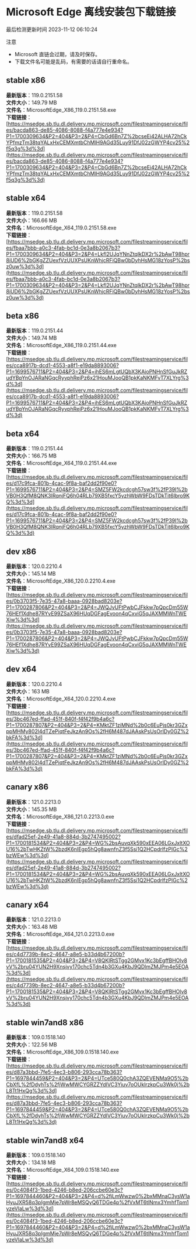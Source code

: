 # Microsoft Edge 离线安装包下载链接
最后检测更新时间
2023-11-12 06:10:24

注意
* Microsoft 直链会过期，请及时保存。
* 下载文件名可能是乱码，有需要的话请自行重命名。

## stable x86
**最新版本**：119.0.2151.58  
**文件大小**：149.79 MB  
**文件名**：MicrosoftEdge_X86_119.0.2151.58.exe  
**下载链接**：[https://msedge.sb.tlu.dl.delivery.mp.microsoft.com/filestreamingservice/files/bacda863-de85-4086-8088-f4a777e4e934?P1=1700309634&P2=404&P3=2&P4=CbGd6Bn7Z%2bcseEi42ALHA72hCkYPfmzTm38tqYALxHxCEMXmtbChMlH9AGd35Luy91DfJ02zGWYP4cv25%2f5q3g%3d%3d](https://msedge.sb.tlu.dl.delivery.mp.microsoft.com/filestreamingservice/files/bacda863-de85-4086-8088-f4a777e4e934?P1=1700309634&P2=404&P3=2&P4=CbGd6Bn7Z%2bcseEi42ALHA72hCkYPfmzTm38tqYALxHxCEMXmtbChMlH9AGd35Luy91DfJ02zGWYP4cv25%2f5q3g%3d%3d)  

## stable x64
**最新版本**：119.0.2151.58  
**文件大小**：166.66 MB  
**文件名**：MicrosoftEdge_X64_119.0.2151.58.exe  
**下载链接**：[https://msedge.sb.tlu.dl.delivery.mp.microsoft.com/filestreamingservice/files/fbaa7bbb-a0c3-4fab-bc1d-0e3a8b2067b3?P1=1700309634&P2=404&P3=2&P4=Lkfl2UJqYNnZtqlkDX2r%2bAwT98hpr8iUD6%2bGKgZZUexfVzUUXPsUKnWhjcRFiQBw0bDyhHsMG18zYosP%2bsz0uw%3d%3d](https://msedge.sb.tlu.dl.delivery.mp.microsoft.com/filestreamingservice/files/fbaa7bbb-a0c3-4fab-bc1d-0e3a8b2067b3?P1=1700309634&P2=404&P3=2&P4=Lkfl2UJqYNnZtqlkDX2r%2bAwT98hpr8iUD6%2bGKgZZUexfVzUUXPsUKnWhjcRFiQBw0bDyhHsMG18zYosP%2bsz0uw%3d%3d)  

## beta x86
**最新版本**：119.0.2151.44  
**文件大小**：149.74 MB  
**文件名**：MicrosoftEdge_X86_119.0.2151.44.exe  
**下载链接**：[https://msedge.sb.tlu.dl.delivery.mp.microsoft.com/filestreamingservice/files/cca8917b-dcd1-4553-a8f1-e19da8893006?P1=1699576711&P2=404&P3=2&P4=ihES6mLgtUQbX3KAjoPNHnSfGuJkRZudYBpYnOJARaNGqcRyvphRejPz6x21HouMJooQB1pkKaNKMFvT7XLYrg%3d%3d](https://msedge.sb.tlu.dl.delivery.mp.microsoft.com/filestreamingservice/files/cca8917b-dcd1-4553-a8f1-e19da8893006?P1=1699576711&P2=404&P3=2&P4=ihES6mLgtUQbX3KAjoPNHnSfGuJkRZudYBpYnOJARaNGqcRyvphRejPz6x21HouMJooQB1pkKaNKMFvT7XLYrg%3d%3d)  

## beta x64
**最新版本**：119.0.2151.44  
**文件大小**：166.75 MB  
**文件名**：MicrosoftEdge_X64_119.0.2151.44.exe  
**下载链接**：[https://msedge.sb.tlu.dl.delivery.mp.microsoft.com/filestreamingservice/files/d17c9fca-801b-4cac-9f8a-baf2dd2f90e0?P1=1699576711&P2=404&P3=2&P4=SMZ5FW2kcdcgh57sw3f%2fP39I%2bVB0H3QfM8QNK3IRqnjFQ6h04RLb79XB5fxcY5yzhWbW9FDsTDkTit6Ibro9KQ%3d%3d](https://msedge.sb.tlu.dl.delivery.mp.microsoft.com/filestreamingservice/files/d17c9fca-801b-4cac-9f8a-baf2dd2f90e0?P1=1699576711&P2=404&P3=2&P4=SMZ5FW2kcdcgh57sw3f%2fP39I%2bVB0H3QfM8QNK3IRqnjFQ6h04RLb79XB5fxcY5yzhWbW9FDsTDkTit6Ibro9KQ%3d%3d)  

## dev x86
**最新版本**：120.0.2210.4  
**文件大小**：145.14 MB  
**文件名**：MicrosoftEdge_X86_120.0.2210.4.exe  
**下载链接**：[https://msedge.sb.tlu.dl.delivery.mp.microsoft.com/filestreamingservice/files/0b3703f5-7e35-47a8-baaa-0928bad8203e?P1=1700287806&P2=404&P3=2&P4=JWQJvUFtPwbCJFkkw7pQpcDm55W76HEf1Xdhe87RYvE99ZSaX96HUqDGFagEvoon4qCxviG5qJAXMMWnTWEXiw%3d%3d](https://msedge.sb.tlu.dl.delivery.mp.microsoft.com/filestreamingservice/files/0b3703f5-7e35-47a8-baaa-0928bad8203e?P1=1700287806&P2=404&P3=2&P4=JWQJvUFtPwbCJFkkw7pQpcDm55W76HEf1Xdhe87RYvE99ZSaX96HUqDGFagEvoon4qCxviG5qJAXMMWnTWEXiw%3d%3d)  

## dev x64
**最新版本**：120.0.2210.4  
**文件大小**：163 MB  
**文件名**：MicrosoftEdge_X64_120.0.2210.4.exe  
**下载链接**：[https://msedge.sb.tlu.dl.delivery.mp.microsoft.com/filestreamingservice/files/3bc467ed-ffad-451f-840f-f4f42f9b4a6c?P1=1700287807&P2=404&P3=2&P4=KMktZF1ziMNd%2b0c6EuPjs0kr3GZxppMHMy802l4dTZePiqtFeJkzAn9Os%2fH6M487dJAAskPsUsOrIDy0GZ%2bkFA%3d%3d](https://msedge.sb.tlu.dl.delivery.mp.microsoft.com/filestreamingservice/files/3bc467ed-ffad-451f-840f-f4f42f9b4a6c?P1=1700287807&P2=404&P3=2&P4=KMktZF1ziMNd%2b0c6EuPjs0kr3GZxppMHMy802l4dTZePiqtFeJkzAn9Os%2fH6M487dJAAskPsUsOrIDy0GZ%2bkFA%3d%3d)  

## canary x86
**最新版本**：121.0.2213.0  
**文件大小**：145.35 MB  
**文件名**：MicrosoftEdge_X86_121.0.2213.0.exe  
**下载链接**：[https://msedge.sb.tlu.dl.delivery.mp.microsoft.com/filestreamingservice/files/dfad25ef-2e49-41a8-884d-3b2747495002?P1=1700181534&P2=404&P3=2&P4=WG%2bsAuvqXk590xEEA06LGxJxltXOU16%2bTwHKZtW%2bzdK6nIEgp5hQg8awnfnZ3f5Ssi1Q2HCpdrlfzPIGc%2bzWEw%3d%3d](https://msedge.sb.tlu.dl.delivery.mp.microsoft.com/filestreamingservice/files/dfad25ef-2e49-41a8-884d-3b2747495002?P1=1700181534&P2=404&P3=2&P4=WG%2bsAuvqXk590xEEA06LGxJxltXOU16%2bTwHKZtW%2bzdK6nIEgp5hQg8awnfnZ3f5Ssi1Q2HCpdrlfzPIGc%2bzWEw%3d%3d)  

## canary x64
**最新版本**：121.0.2213.0  
**文件大小**：163.48 MB  
**文件名**：MicrosoftEdge_X64_121.0.2213.0.exe  
**下载链接**：[https://msedge.sb.tlu.dl.delivery.mp.microsoft.com/filestreamingservice/files/c4d7739b-8ec2-4647-a8e5-b33d4b67200b?P1=1700181535&P2=404&P3=2&P4=V8QKIRtSTgg2GMvx1Kc3bEgffBHOlv8vV%2bru04YUN2H9Xnsjvy170chc5Tdn4b3GXu4KbJ9QDlmZMJPm4e5EOA%3d%3d](https://msedge.sb.tlu.dl.delivery.mp.microsoft.com/filestreamingservice/files/c4d7739b-8ec2-4647-a8e5-b33d4b67200b?P1=1700181535&P2=404&P3=2&P4=V8QKIRtSTgg2GMvx1Kc3bEgffBHOlv8vV%2bru04YUN2H9Xnsjvy170chc5Tdn4b3GXu4KbJ9QDlmZMJPm4e5EOA%3d%3d)  

## stable win7and8 x86
**最新版本**：109.0.1518.140  
**文件大小**：122.56 MB  
**文件名**：MicrosoftEdge_X86_109.0.1518.140.exe  
**下载链接**：[https://msedge.sb.tlu.dl.delivery.mp.microsoft.com/filestreamingservice/files/d87a3bbd-7fe5-4ec3-b806-293cca78b363?P1=1697844459&P2=404&P3=2&P4=UTce580Q0chA3ZQEVENMa9O5%2bCbXfL%2fDdyhTs%2fjWwMWCYGRZZYdIVC3Yiuv7oOUklrzkpCu3Wk0j%2bL8Tt1HxQg%3d%3d](https://msedge.sb.tlu.dl.delivery.mp.microsoft.com/filestreamingservice/files/d87a3bbd-7fe5-4ec3-b806-293cca78b363?P1=1697844459&P2=404&P3=2&P4=UTce580Q0chA3ZQEVENMa9O5%2bCbXfL%2fDdyhTs%2fjWwMWCYGRZZYdIVC3Yiuv7oOUklrzkpCu3Wk0j%2bL8Tt1HxQg%3d%3d)  

## stable win7and8 x64
**最新版本**：109.0.1518.140  
**文件大小**：134.18 MB  
**文件名**：MicrosoftEdge_X64_109.0.1518.140.exe  
**下载链接**：[https://msedge.sb.tlu.dl.delivery.mp.microsoft.com/filestreamingservice/files/0c4084f3-1bed-4246-b8ed-206ccbe60e3c?P1=1697844460&P2=404&P3=2&P4=d%2fjLmWwzw0%2bxMMnaC3ysW1aHyuJXR58q3pIgmMje7pWr8eMSQyQ6TDGe4p%2fVxMT6tlNmx3YmhfTpm1yzeVlaLw%3d%3d](https://msedge.sb.tlu.dl.delivery.mp.microsoft.com/filestreamingservice/files/0c4084f3-1bed-4246-b8ed-206ccbe60e3c?P1=1697844460&P2=404&P3=2&P4=d%2fjLmWwzw0%2bxMMnaC3ysW1aHyuJXR58q3pIgmMje7pWr8eMSQyQ6TDGe4p%2fVxMT6tlNmx3YmhfTpm1yzeVlaLw%3d%3d)  


